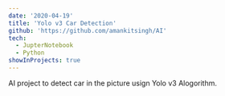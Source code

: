 ```yaml
---
date: '2020-04-19'
title: 'Yolo v3 Car Detection'
github: 'https://github.com/amankitsingh/AI'
tech:
  - JupterNotebook
  - Python
showInProjects: true
---
```


AI project to detect car in the picture usign Yolo v3 Alogorithm.
